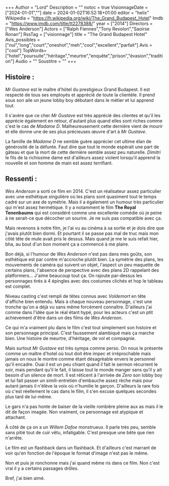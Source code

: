 +++
Author = "Lord"
Description = ""
notoc = true
VisionnageDate = ["2024-01-01",""]
date = 2024-01-02T16:52:18+01:00
editor = "helix"
Wikipedia = "https://fr.wikipedia.org/wiki/The_Grand_Budapest_Hotel"
Imdb = "https://www.imdb.com/title/tt2278388/"
year = ["2014"]
Directors = ["Wes Anderson"]
Actors = ["Ralph Fiennes","Tony Revolori","Saoirse Ronan"]
RssTag = ["visionnage"]
title = "The Grand Budapest Hotel"
Avis_possibles = ["nul","long","court","oneshot","meh","cool","excellent","parfait"]
Avis = ["cool"] 
TopWords=["hotel","poursuite","héritage","meurtre","enquête","prison","évasion","tradition"]
Audio = ""
Soustitre = ""
+++
## Histoire : 
*Mr Gustave* est le maître d'hôtel du prestigieux Grand Budapest.
Il est respecté de tous ses employés et apprécié de toute la clientèle.
Il prend sous son aile un jeune lobby boy débutant dans le métier et lui apprend tout.

Il s'avère que ce cher *Mr Gustave* est très apprécié des clientes et qu'il les apprécie également en retour, d'autant plus quand elles sont riches comme c'est le cas de *Madame D*.
Malheureusement cette dernière vient de mourir et elle donne une de ses plus précieuses œuvre d'art à *Mr Gustave*.

La famille de *Madame D* ne semble guère apprécier cet ultime élan de générosité de la défunte.
Faut dire que tout le monde espérait une part de gâteau et que la mort de cette dernière semble assez peu naturelle.
*Dimitri* le fils de la richissime dame est d'ailleurs assez violent lorsqu'il apprend la nouvelle et son homme de main est assez terrifiant.

## Ressenti :
*Wes Anderson* a sorti ce film en 2014.
C'est un réalisateur assez particulier avec une esthétique singulière où les plans sont quasiment tout le temps cadré sur un axe de symétrie.
Mais il a également un humour très particulier qui m'est assez hermétique.
Il y a notamment le film **The Royal Tenenbaums** qui est considéré comme une excellente comédie où je peine à ne serait-ce que décocher un sourire.
Je ne suis pas compatible avec ça.

Mais revenons à notre film, je l'ai vu au cinéma à sa sortie et je dois dire que j'avais plutôt bien dormi.
Et pourtant il se passe pas mal de truc mais mon côté tête de mule avait pris le dessus.
Mais quand je me le suis refait hier, bha, au bout d'un bon moment ça a commencé à me plaire.

Bon déjà, si l'humour de *Wes Anderson* n'est pas dans mes goûts, son esthétique est par contre m'accroche plutôt bien.
La symétrie des plans, les mouvements de caméra qui suivent un objet, l'aspect un peu maquette de certains plans, l'absence de perspective avec des plans 2D rappelant des platformers…
J'aime beaucoup tout ça.
On rajoute par-dessus les personnages tirés à 4 épingles avec des costumes clichés et hop le tableau est complet.

Niveau casting c'est rempli de têtes connus avec *Voldemort* en tête d'affiche bien entendu.
Mais à chaque nouveau personnage, c'est une tronche qu'on a déjà vu sans même forcément connaître.
D'ailleurs j'ai comme dans l'idée que le réal étant hypé, pour les acteurs c'est un ptit achievement d'être dans un des films de *Wes Anderson*.

Ce qui m'a vraiment plu dans le film c'est tout simplement son histoire et son personnage principal.
C'est faussement alambiqué mais ça marche bien.
Une histoire de meurtre, d'héritage, de vol et compagnie.

Mais surtout *Mr Gustave* est très sympa comme perso.
On nous le présente comme un maître d'hotel où tout doit être impec et irréprochable mais jamais on nous le montre comme étant désagréable envers le personnel qu'il encadre.
Ouai il est un peu chiant quand il fait le sermon récurrent le soir, mais pendant qu'il le fait, il laisse tout le monde manger sans qu'il y ait besoin d'un silence de mort.
Il est réticent à l'arrivée de *Zero* son lobby boy et lui fait passer un simili-entretien d'embauche assez rèche mais pour autant jamais il n'élève la voix où n'humilie le garçon.
D'ailleurs la rare fois où c'est réellement le cas dans le film, il s'en excuse quelques secondes plus tard de lui-même.

Le gars n'a pas honte de baiser de la vieille rombière pleine aux as mais il le dit de façon imagée.
Non vraiment, ce personnage est atypique et attachant.

À côté de ça on a un *Willem Dafoe* monstrueux.
Il parle très peu, semble sans pitié tout de cuir vêtu, infatigable.
C'est presque une bête que rien n'arrête.

Le film est un flashback dans un flashback.
Et d'ailleurs c'est marrant de voir qu'en fonction de l'époque le format d'image n'est pas le même.

Non et puis je ronchonne mais j'ai quand même ris dans ce film.
Non c'est vrai il y a certains passages drôles.

Bref, j'ai bien aimé.
